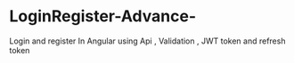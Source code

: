 # LoginRegister-Advance-
Login and register In Angular using Api , Validation , JWT token and refresh token
